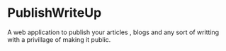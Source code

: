 # PublishWriteUp
A web application to publish your articles , blogs and any sort of writting with a privillage of making it public. 
